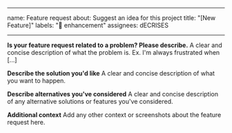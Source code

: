 ---
name: Feature request
about: Suggest an idea for this project
title: "[New Feature]"
labels: ":rocket: enhancement"
assignees: dECRISES

 ---

**Is your feature request related to a problem? Please describe.**
A clear and concise description of what the problem is. Ex. I'm always frustrated when [...]

**Describe the solution you'd like**
A clear and concise description of what you want to happen.

**Describe alternatives you've considered**
A clear and concise description of any alternative solutions or features you've considered.

**Additional context**
Add any other context or screenshots about the feature request here.
